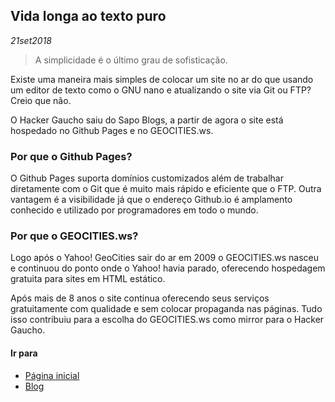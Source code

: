 ## Vida longa ao texto puro
*21set2018*

> A simplicidade é o último grau de sofisticação. 

Existe uma maneira mais simples de colocar um site no ar do que usando um editor de texto como o GNU nano e atualizando o site via Git ou FTP? Creio que não.

O Hacker Gaucho saiu do Sapo Blogs, a partir de agora o site está hospedado no Github Pages e no GEOCITIES.ws.

### Por que o Github Pages?

O Github Pages suporta domínios customizados além de trabalhar diretamente com o Git que é muito mais rápido e eficiente que o FTP. Outra vantagem é a visibilidade já que o endereço Github.io é amplamento conhecido e utilizado por programadores em todo o mundo.

### Por que o GEOCITIES.ws?

Logo após o Yahoo! GeoCities sair do ar em 2009 o GEOCITIES.ws nasceu e continuou do ponto onde o Yahoo! havia parado, oferecendo hospedagem gratuita para sites em HTML estático.

Após mais de 8 anos o site continua oferecendo seus serviços gratuitamente com qualidade e sem colocar propaganda nas páginas. Tudo isso contribuiu para a escolha do GEOCITIES.ws como mirror para o Hacker Gaucho.

#### Ir para
- [Página inicial](.)
- [Blog](blog.html)
